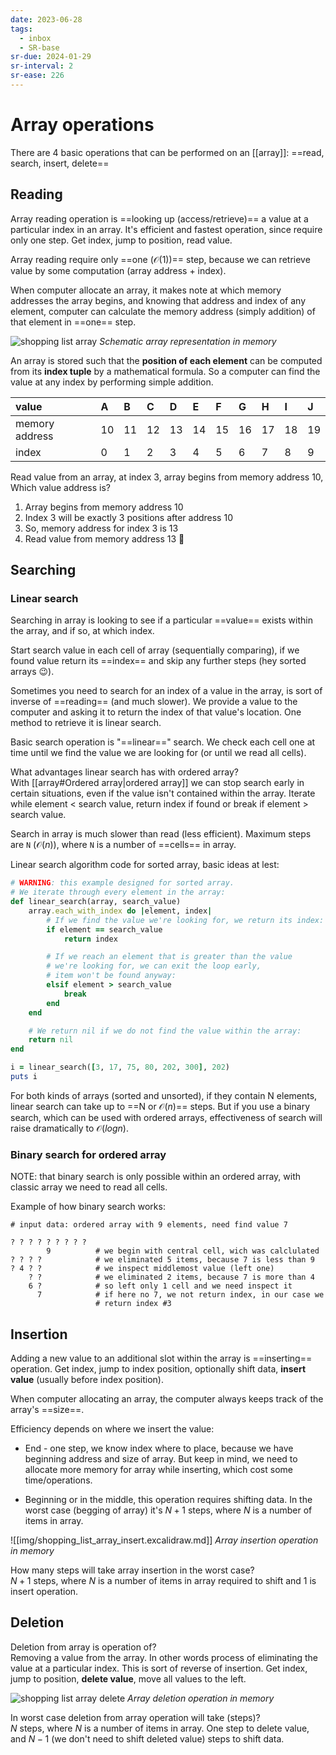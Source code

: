 ```yaml
---
date: 2023-06-28
tags:
  - inbox
  - SR-base
sr-due: 2024-01-29
sr-interval: 2
sr-ease: 226
---
```


# Array operations

There are 4 basic operations that can be performed on an [[array]]:
==read, search, insert, delete== <!--SR:!2024-11-19,53,255-->

## Reading

Array reading operation is ==looking up (access/retrieve)== a value at a
particular index in an array. It's efficient and fastest operation, since
require only one step. Get index, jump to position, read value. <!--SR:!2024-09-16,27,250-->

Array reading require only ==one ($\mathcal{O}(1)$)== step, because we can
retrieve value by some computation (array address + index). <!--SR:!2024-09-28,29,230-->

When computer allocate an array, it makes note at which memory addresses the
array begins, and knowing that address and index of any element, computer can
calculate the memory address (simply addition) of that element in ==one== step. <!--SR:!2024-09-13,24,250-->

![shopping list array](img/shopping_list_array.excalidraw.svg)
_Schematic array representation in memory_

An array is stored such that the **position of each element** can be computed
from its **index tuple** by a mathematical formula. So a computer can find the
value at any index by performing simple addition.

| value          | A   | B   | C   | D   | E   | F   | G   | H   | I   | J   |
| :------------- | :-- | :-- | :-- | :-- | :-- | :-- | :-- | :-- | :-- | :-- |
| memory address | 10  | 11  | 12  | 13  | 14  | 15  | 16  | 17  | 18  | 19  |
| index          | 0   | 1   | 2   | 3   | 4   | 5   | 6   | 7   | 8   | 9   |

Read value from an array, at index 3, array begins from memory address 10,
Which value address is?
&#10;<br>
1. Array begins from memory address 10
2. Index 3 will be exactly 3 positions after address 10
3. So, memory address for index 3 is 13
4. Read value from memory address 13 👀 <!--SR:!2024-10-27,30,235-->

## Searching

### Linear search

Searching in array is looking to see if a particular ==value== exists within the array,
and if so, at which index. <!--SR:!2024-09-23,24,250-->

Start search value in each cell of array (sequentially comparing), if we found
value return its ==index== and skip any further steps (hey sorted arrays 😉).

Sometimes you need to search for an index of a value in the array, is sort of
inverse of ==reading== (and much slower). We provide a value to the computer and
asking it to return the index of that value's location. One method to retrieve it
is linear search.
<!--SR:!2023-07-20,1,229-->

Basic search operation is "==linear==" search. We check each cell one at time
until we find the value we are looking for (or until we read all cells). <!--SR:!2024-09-11,8,235-->

What advantages linear search has with ordered array?
&#10;<br>
With [[array#Ordered array|ordered array]] we can stop search early in certain
situations, even if the value isn't contained within the array. Iterate while
element < search value, return index if found or break if element > search value. <!--SR:!2024-10-04,25,236-->

Search in array is much slower than read (less efficient). Maximum steps are
`N` ($\mathcal{O}(n)$), where `N` is a number of ==cells== in array. <!--SR:!2024-09-22,23,250-->

Linear search algorithm code for sorted array, basic ideas at lest:
&#10;<br>
```ruby
# WARNING: this example designed for sorted array.
# We iterate through every element in the array:
def linear_search(array, search_value)
    array.each_with_index do |element, index|
        # If we find the value we're looking for, we return its index:
        if element == search_value
            return index

        # If we reach an element that is greater than the value
        # we're looking for, we can exit the loop early,
        # item won't be found anyway:
        elsif element > search_value
            break
        end
    end

    # We return nil if we do not find the value within the array:
    return nil
end

i = linear_search([3, 17, 75, 80, 202, 300], 202)
puts i
```
<!--SR:!2024-09-06,2,215-->

For both kinds of arrays (sorted and unsorted), if they contain N elements,
linear search can take up to ==N or $\mathcal{O}(n)$== steps. But if you use a
binary search, which can be used with ordered arrays, effectiveness of search
will raise dramatically to $\mathcal{O}(log n)$. <!--SR:!2024-10-17,42,250-->

### Binary search for ordered array

NOTE: that binary search is only possible within an ordered array, with classic
array we need to read all cells.

Example of how binary search works:
```
# input data: ordered array with 9 elements, need find value 7

? ? ? ? ? ? ? ? ?
        9          # we begin with central cell, wich was calclulated
? ? ? ?            # we eliminated 5 items, because 7 is less than 9
? 4 ? ?            # we inspect middlemost value (left one)
    ? ?            # we eliminated 2 items, because 7 is more than 4
    6 ?            # so left only 1 cell and we need inspect it
      7            # if here no 7, we not return index, in our case we
                   # return index #3
```

## Insertion

Adding a new value to an additional slot within the array is ==inserting== operation.
Get index, jump to index position, optionally shift data, **insert value**
(usually before index position). <!--SR:!2024-09-27,18,210-->

When computer allocating an array, the computer always keeps track of the
array's ==size==. <!--SR:!2025-02-07,45,250-->

Efficiency depends on where we insert the value:

- End - one step, we know index where to place, because we have beginning
  address and size of array. But keep in mind, we need to allocate more memory
  for array while inserting, which cost some time/operations.

- Beginning or in the middle, this operation requires shifting data. In the
worst case (begging of array) it's $N+1$ steps, where $N$ is a number of
items in array.

![[img/shopping_list_array_insert.excalidraw.md]]
_Array insertion operation in memory_

How many steps will take array insertion in the worst case?
&#10;<br>
$N+1$ steps, where $N$ is a number of items in array required to shift and 1 is
insert operation. <!--SR:!2024-09-13,16,230-->

## Deletion

Deletion from array is operation of?
&#10;<br>
Removing a value from the array. In other words process of eliminating the
value at a particular index.
This is sort of reverse of insertion.
Get index, jump to position, **delete value**, move all values to the left. <!--SR:!2024-09-12,15,230-->

![shopping list array delete](img/shopping_list_array_delete.svg)
_Array deletion operation in memory_

In worst case deletion from array operation will take (steps)?
&#10;<br>
$N$ steps, where $N$ is a number of items in array. One step to delete value,
and $N-1$ (we don't need to shift deleted value) steps to shift data. <!--SR:!2024-12-01,54,230-->
